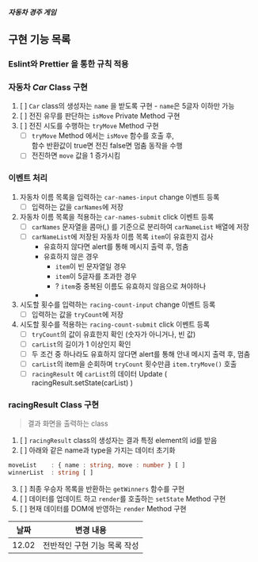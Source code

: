 <h4><i>자동차 경주 게임</i></h4>

## 구현 기능 목록

### Eslint와 Prettier 을 통한 규칙 적용

### 자동차 *Car* Class 구현

1. [ ] `Car` class의 생성자는 `name` 을 받도록 구현 - `name`은 5글자 이하만 가능
2. [ ] 전진 유무를 판단하는 `isMove` Private Method 구현
3. [ ] 전진 시도를 수행하는 `tryMove` Method 구현
   - [ ] `tryMove` Method 에서는 `isMove` 함수를 호출 후, <br/>
            함수 반환값이 true면 전진 false면 멈춤 동작을 수행
   - [ ] 전진하면 `move` 값을 1 증가시킴

### 이벤트 처리

1. 자동차 이름 목록을 입력하는 `car-names-input` change 이벤트 등록
   - [ ] 입력하는 값을 `carNames`에 저장
2. 자동차 이름 목록을 적용하는 `car-names-submit` click 이벤트 등록
   - [ ] `carNames` 문자열을 콤마(,) 를 기준으로 분리하여 `carNameList` 배열에 저장
   - [ ] `carNameList`에 저장된 자동차 이름 목록 `item`이 유효한지 검사
     - 유효하지 않다면 alert를 통해 메시지 출력 후, 멈춤
     - 유효하지 않은 경우
       - `item`이 빈 문자열일 경우
       - `item`이 5글자를 초과한 경우
       - ? `item`중 중복된 이름도 유효하지 않음으로 쳐야하나
     -
3. 시도할 횟수를 입력하는 `racing-count-input` change 이벤트 등록
   - [ ] 입력하는 값을 `tryCount`에 저장
4. 시도할 횟수를 적용하는 `racing-count-submit` click 이벤트 등록
   - [ ] `tryCount`의 값이 유효한지 확인 (숫자가 아니거나, 빈 값)
   - [ ] `carList`의 길이가 1 이상인지 확인
   - [ ] 두 조건 중 하나라도 유효하지 않다면 alert를 통해 안내 메시지 출력 후, 멈춤
   - [ ] `carList`의 item을 순회하며 `tryCount` 횟수만큼 `item.tryMove()` 호출
   - [ ] `racingResult` 에 `carList`의 데이터 Update ( racingResult.setState(carList) )

### racingResult Class 구현

> 결과 화면을 출력하는 class

1. [ ] `racingResult` class의 생성자는 결과 특정 element의 id를 받음
2. [ ] 아래와 같은 name과 type을 가지는 데이터 초기화
```typescript
moveList    : { name : string, move : number } [ ]
winnerList  : string [ ]
```
3. [ ] 최종 우승자 목록을 반환하는 `getWinners` 함수를 구현
5. [ ] 데이터를 업데이트 하고 `render`를 호출하는 `setState` Method 구현
6. [ ] 현재 데이터를 DOM에 반영하는 `render` Method 구현

| 날짜 | 변경 내용 |
|---|---|
| 12.02 | 전반적인 구현 기능 목록 작성 |